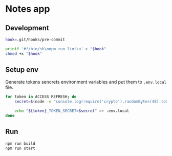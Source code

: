 # Notes app

## Development

```sh
hook=.git/hooks/pre-commit

printf '#!/bin/sh\nnpm run lint\n' > "$hook"
chmod +x "$hook"
```

## Setup env

Generate tokens sencrets environment variables and put them to `.env.local` file.

```sh
for token in ACCESS REFRESH; do
    secret=$(node -e "console.log(require('crypto').randomBytes(48).toString('hex'))")

    echo "${token}_TOKEN_SECRET=$secret" >> .env.local
done
```

## Run 

```sh
npm run build
npm run start
```
